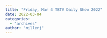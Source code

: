 ```yaml
---
title: "Friday, Mar 4 TBTV Daily Show 2022"
date: 2022-03-04
categories: 
  - "archives"
author: "millerj"
---
```



